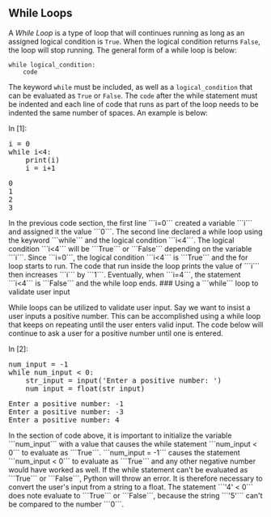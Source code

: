 
## While Loops
A _While Loop_ is a type of loop that will continues running as long as an assigned logical condition is ```True```. When the logical condition returns ```False```, the loop will stop running. The general form of a while loop is below:

```
while logical_condition:
    code
```

The keyword ```while``` must be included, as well as a ```logical_condition``` that can be evaluated as ```True``` or ```False```. The ```code``` after the while statement must be indented and each line of code that runs as part of the loop needs to be indented the same number of spaces. An example is below:
<div class="cell border-box-sizing code_cell rendered">
<div class="input">
<div class="prompt input_prompt">In&nbsp;[1]:</div>
<div class="inner_cell">
    <div class="input_area">
<div class=" highlight hl-ipython3"><pre><span></span><span class="n">i</span> <span class="o">=</span> <span class="mi">0</span>
<span class="k">while</span> <span class="n">i</span><span class="o">&lt;</span><span class="mi">4</span><span class="p">:</span>
    <span class="nb">print</span><span class="p">(</span><span class="n">i</span><span class="p">)</span>
    <span class="n">i</span> <span class="o">=</span> <span class="n">i</span><span class="o">+</span><span class="mi">1</span>
</pre></div>

</div>
</div>
</div>

<div class="output_wrapper">
<div class="output">


<div class="output_area">

<div class="prompt"></div>


<div class="output_subarea output_stream output_stdout output_text">
<pre>0
1
2
3
</pre>
</div>
</div>

</div>
</div>

</div>
In the previous code section, the first line ```i=0``` created a variable ```i``` and assigned it the value ```0```. The second line declared a while loop using the keyword ```while``` and the logical condition ```i<4```. The logical condition ```i<4``` will be ```True``` or ```False``` depending on the variable ```i```. Since ```i=0```, the logical condition ```i<4``` is ```True``` and the for loop starts to run. The code that run inside the loop prints the value of ```i``` then increases ```i``` by ```1```. Eventually, when ```i=4```, the statement ```i<4``` is ```False``` and the while loop ends.
### Using a ```while``` loop to validate user input

While loops can be utilized to validate user input. Say we want to insist a user inputs a positive number. This can be accomplished using a while loop that keeps on repeating until the user enters valid input. The code below will continue to ask a user for a positive number until one is entered.
<div class="cell border-box-sizing code_cell rendered">
<div class="input">
<div class="prompt input_prompt">In&nbsp;[2]:</div>
<div class="inner_cell">
    <div class="input_area">
<div class=" highlight hl-ipython3"><pre><span></span><span class="n">num_input</span> <span class="o">=</span> <span class="o">-</span><span class="mi">1</span>
<span class="k">while</span> <span class="n">num_input</span> <span class="o">&lt;</span> <span class="mi">0</span><span class="p">:</span>
    <span class="n">str_input</span> <span class="o">=</span> <span class="nb">input</span><span class="p">(</span><span class="s1">&#39;Enter a positive number: &#39;</span><span class="p">)</span>
    <span class="n">num_input</span> <span class="o">=</span> <span class="nb">float</span><span class="p">(</span><span class="n">str_input</span><span class="p">)</span>
</pre></div>

</div>
</div>
</div>

<div class="output_wrapper">
<div class="output">


<div class="output_area">

<div class="prompt"></div>


<div class="output_subarea output_stream output_stdout output_text">
<pre>Enter a positive number: -1
Enter a positive number: -3
Enter a positive number: 4
</pre>
</div>
</div>

</div>
</div>

</div>
In the section of code above, it is important to initialize the variable ```num_input``` with a value that causes the while statement ```num_input < 0``` to evaluate as ```True```. ```num_input = -1``` causes the statement ```num_input < 0``` to evaluate as ```True``` and any other negative number would have worked as well.  If the while statement can't be evaluated as ```True``` or ```False```, Python will throw an error. It is therefore necessary to convert the user's input from a string to a float. The statement ```'4' < 0``` does note evaluate to ```True``` or ```False```, because the string ```'5'``` can't be compared to the number ```0```. 
 

